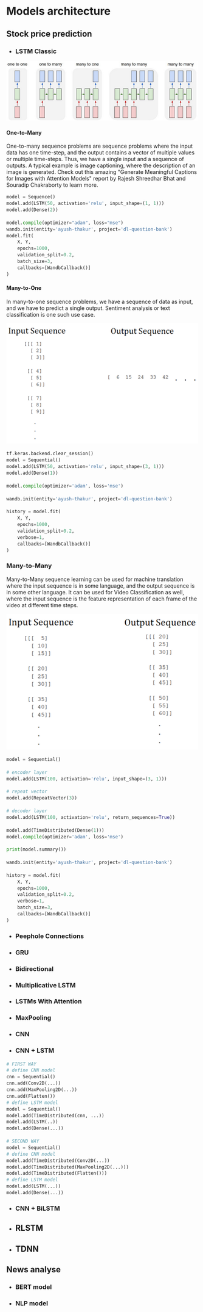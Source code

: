 # **Models architecture**
## Stock price prediction
- ### LSTM Classic
<center><img src="assets/lstm.png"></img></center>

#### **One-to-Many**
One-to-many sequence problems are sequence problems where the input data has one time-step, and the output contains a vector of multiple values or multiple time-steps. Thus, we have a single input and a sequence of outputs. A typical example is image captioning, where the description of an image is generated. Check out this amazing "Generate Meaningful Captions for Images with Attention Models" report by Rajesh Shreedhar Bhat and Souradip Chakraborty to learn more.

```python
model = Sequence()
model.add(LSTM(50, activation='relu', input_shape=(1, 1)))
model.add(Dense(2))

model.compile(optimizer="adam", loss="mse")
wandb.init(entity='ayush-thakur', project='dl-question-bank')
model.fit(
    X, Y, 
    epochs=1000, 
    validation_split=0.2, 
    batch_size=3, 
    callbacks=[WandbCallback()]
)
```

#### **Many-to-One**
In many-to-one sequence problems, we have a sequence of data as input, and we have to predict a single output. Sentiment analysis or text classification is one such use case.

<center><img src="assets/lstm_mto.png"></img></center>

```python
tf.keras.backend.clear_session()
model = Sequential()
model.add(LSTM(50, activation='relu', input_shape=(3, 1)))
model.add(Dense(1))

model.compile(optimizer='adam', loss='mse')

wandb.init(entity='ayush-thakur', project='dl-question-bank')

history = model.fit(
    X, Y, 
    epochs=1000, 
    validation_split=0.2, 
    verbose=1, 
    callbacks=[WandbCallback()]
)
```

### **Many-to-Many**
Many-to-Many sequence learning can be used for machine translation where the input sequence is in some language, and the output sequence is in some other language. It can be used for Video Classification as well, where the input sequence is the feature representation of each frame of the video at different time steps. 

<center><img src="assets/lstm_mtm.png"></img></center>

```python
model = Sequential()

# encoder layer
model.add(LSTM(100, activation='relu', input_shape=(3, 1)))

# repeat vector
model.add(RepeatVector(3))

# decoder layer
model.add(LSTM(100, activation='relu', return_sequences=True))

model.add(TimeDistributed(Dense(1)))
model.compile(optimizer='adam', loss='mse')

print(model.summary())

wandb.init(entity='ayush-thakur', project='dl-question-bank')

history = model.fit(
    X, Y, 
    epochs=1000, 
    validation_split=0.2, 
    verbose=1, 
    batch_size=3, 
    callbacks=[WandbCallback()]
)
```

- ### Peephole Connections

- ### GRU

- ### Bidirectional

- ### Multiplicative LSTM

- ### LSTMs With Attention

- ### MaxPooling

- ### CNN

- ### CNN + LSTM
```python
# FIRST WAY
# define CNN model
cnn = Sequential()
cnn.add(Conv2D(...))
cnn.add(MaxPooling2D(...))
cnn.add(Flatten())
# define LSTM model
model = Sequential()
model.add(TimeDistributed(cnn, ...))
model.add(LSTM(..))
model.add(Dense(...))

# SECOND WAY
model = Sequential()
# define CNN model
model.add(TimeDistributed(Conv2D(...))
model.add(TimeDistributed(MaxPooling2D(...)))
model.add(TimeDistributed(Flatten()))
# define LSTM model
model.add(LSTM(...))
model.add(Dense(...))
```

- ### CNN + BiLSTM
- ## RLSTM
- ## TDNN

## News analyse
- ### BERT model

- ### NLP model













